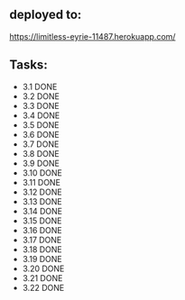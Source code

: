 deployed to:
------------
https://limitless-eyrie-11487.herokuapp.com/

Tasks:
------
- 3.1 DONE
- 3.2 DONE
- 3.3 DONE
- 3.4 DONE
- 3.5 DONE
- 3.6 DONE
- 3.7 DONE
- 3.8 DONE
- 3.9 DONE
- 3.10 DONE
- 3.11 DONE
- 3.12 DONE
- 3.13 DONE
- 3.14 DONE
- 3.15 DONE
- 3.16 DONE
- 3.17 DONE
- 3.18 DONE
- 3.19 DONE
- 3.20 DONE
- 3.21 DONE
- 3.22 DONE
